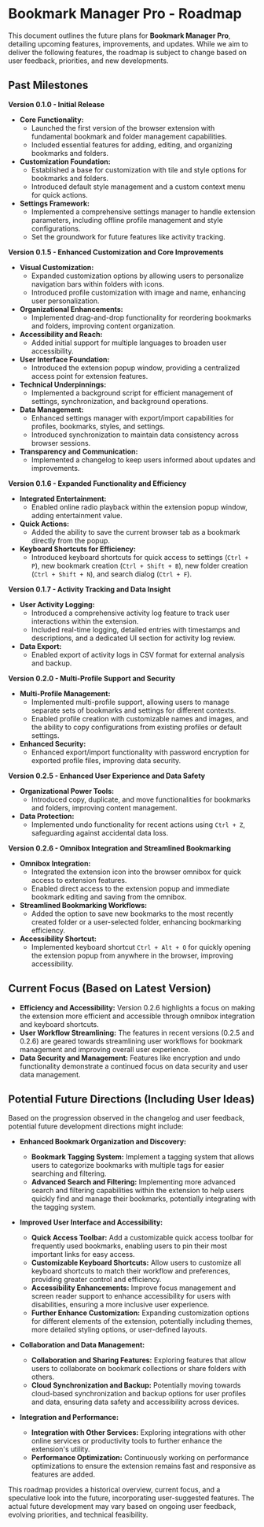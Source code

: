 # Bookmark Manager Pro - Roadmap

This document outlines the future plans for **Bookmark Manager Pro**, detailing upcoming features, improvements, and updates. While we aim to deliver the following features, the roadmap is subject to change based on user feedback, priorities, and new developments.

## Past Milestones

**Version 0.1.0 - Initial Release**

*   **Core Functionality:**
    *   Launched the first version of the browser extension with fundamental bookmark and folder management capabilities.
    *   Included essential features for adding, editing, and organizing bookmarks and folders.
*   **Customization Foundation:**
    *   Established a base for customization with tile and style options for bookmarks and folders.
    *   Introduced default style management and a custom context menu for quick actions.
*   **Settings Framework:**
    *   Implemented a comprehensive settings manager to handle extension parameters, including offline profile management and style configurations.
    *   Set the groundwork for future features like activity tracking.

**Version 0.1.5 - Enhanced Customization and Core Improvements**

*   **Visual Customization:**
    *   Expanded customization options by allowing users to personalize navigation bars within folders with icons.
    *   Introduced profile customization with image and name, enhancing user personalization.
*   **Organizational Enhancements:**
    *   Implemented drag-and-drop functionality for reordering bookmarks and folders, improving content organization.
*   **Accessibility and Reach:**
    *   Added initial support for multiple languages to broaden user accessibility.
*   **User Interface Foundation:**
    *   Introduced the extension popup window, providing a centralized access point for extension features.
*   **Technical Underpinnings:**
    *   Implemented a background script for efficient management of settings, synchronization, and background operations.
*   **Data Management:**
    *   Enhanced settings manager with export/import capabilities for profiles, bookmarks, styles, and settings.
    *   Introduced synchronization to maintain data consistency across browser sessions.
*   **Transparency and Communication:**
    *   Implemented a changelog to keep users informed about updates and improvements.

**Version 0.1.6 - Expanded Functionality and Efficiency**

*   **Integrated Entertainment:**
    *   Enabled online radio playback within the extension popup window, adding entertainment value.
*   **Quick Actions:**
    *   Added the ability to save the current browser tab as a bookmark directly from the popup.
*   **Keyboard Shortcuts for Efficiency:**
    *   Introduced keyboard shortcuts for quick access to settings (`Ctrl + P`), new bookmark creation (`Ctrl + Shift + B`), new folder creation (`Ctrl + Shift + N`), and search dialog (`Ctrl + F`).

**Version 0.1.7 - Activity Tracking and Data Insight**

*   **User Activity Logging:**
    *   Introduced a comprehensive activity log feature to track user interactions within the extension.
    *   Included real-time logging, detailed entries with timestamps and descriptions, and a dedicated UI section for activity log review.
*   **Data Export:**
    *   Enabled export of activity logs in CSV format for external analysis and backup.

**Version 0.2.0 - Multi-Profile Support and Security**

*   **Multi-Profile Management:**
    *   Implemented multi-profile support, allowing users to manage separate sets of bookmarks and settings for different contexts.
    *   Enabled profile creation with customizable names and images, and the ability to copy configurations from existing profiles or default settings.
*   **Enhanced Security:**
    *   Enhanced export/import functionality with password encryption for exported profile files, improving data security.

**Version 0.2.5 - Enhanced User Experience and Data Safety**

*   **Organizational Power Tools:**
    *   Introduced copy, duplicate, and move functionalities for bookmarks and folders, improving content management.
*   **Data Protection:**
    *   Implemented undo functionality for recent actions using `Ctrl + Z`, safeguarding against accidental data loss.

**Version 0.2.6 - Omnibox Integration and Streamlined Bookmarking**

*   **Omnibox Integration:**
    *   Integrated the extension icon into the browser omnibox for quick access to extension features.
    *   Enabled direct access to the extension popup and immediate bookmark editing and saving from the omnibox.
*   **Streamlined Bookmarking Workflows:**
    *   Added the option to save new bookmarks to the most recently created folder or a user-selected folder, enhancing bookmarking efficiency.
*   **Accessibility Shortcut:**
    *   Implemented keyboard shortcut `Ctrl + Alt + O` for quickly opening the extension popup from anywhere in the browser, improving accessibility.

## Current Focus (Based on Latest Version)

*   **Efficiency and Accessibility:** Version 0.2.6 highlights a focus on making the extension more efficient and accessible through omnibox integration and keyboard shortcuts.
*   **User Workflow Streamlining:** The features in recent versions (0.2.5 and 0.2.6) are geared towards streamlining user workflows for bookmark management and improving overall user experience.
*   **Data Security and Management:**  Features like encryption and undo functionality demonstrate a continued focus on data security and user data management.

## Potential Future Directions (Including User Ideas)

Based on the progression observed in the changelog and user feedback, potential future development directions might include:

*   **Enhanced Bookmark Organization and Discovery:**
    *   **Bookmark Tagging System:** Implement a tagging system that allows users to categorize bookmarks with multiple tags for easier searching and filtering.
    *   **Advanced Search and Filtering:** Implementing more advanced search and filtering capabilities within the extension to help users quickly find and manage their bookmarks, potentially integrating with the tagging system.

*   **Improved User Interface and Accessibility:**
    *   **Quick Access Toolbar:** Add a customizable quick access toolbar for frequently used bookmarks, enabling users to pin their most important links for easy access.
    *   **Customizable Keyboard Shortcuts:** Allow users to customize all keyboard shortcuts to match their workflow and preferences, providing greater control and efficiency.
    *   **Accessibility Enhancements:** Improve focus management and screen reader support to enhance accessibility for users with disabilities, ensuring a more inclusive user experience.
    *   **Further Enhance Customization:** Expanding customization options for different elements of the extension, potentially including themes, more detailed styling options, or user-defined layouts.

*   **Collaboration and Data Management:**
    *   **Collaboration and Sharing Features:** Exploring features that allow users to collaborate on bookmark collections or share folders with others.
    *   **Cloud Synchronization and Backup:**  Potentially moving towards cloud-based synchronization and backup options for user profiles and data, ensuring data safety and accessibility across devices.

*   **Integration and Performance:**
    *   **Integration with Other Services:**  Exploring integrations with other online services or productivity tools to further enhance the extension's utility.
    *   **Performance Optimization:** Continuously working on performance optimizations to ensure the extension remains fast and responsive as features are added.

This roadmap provides a historical overview, current focus, and a speculative look into the future, incorporating user-suggested features. The actual future development may vary based on ongoing user feedback, evolving priorities, and technical feasibility.
